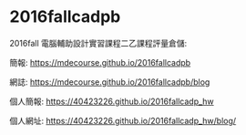 # 2016fallcadpb
2016fall 電腦輔助設計實習課程二乙課程評量倉儲:

簡報: https://mdecourse.github.io/2016fallcadpb

網誌: https://mdecourse.github.io/2016fallcadpb/blog

個人簡報: https://40423226.github.io/2016fallcadp_hw

個人網址: https://40423226.github.io/2016fallcadp_hw/blog/
